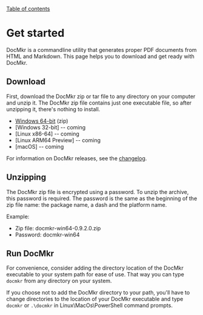 [Table of contents](toc.md)

# Get started

DocMkr is a commandline utility that generates proper PDF documents from HTML and Markdown. This page helps you to download and get ready with DocMkr.

<a id="download-docmkr"></a>
## Download

First, download the DocMkr zip or tar file to any directory on your computer and unzip it. The DocMkr zip file contains just one executable file, so after unzipping it, there's nothing to install.

- [Windows 64-bit](https://api.docmkr.com/download?package=docmkr&platform=win64&version=latest) (zip)
- [Windows 32-bit]      -- coming
- [Linux x86-64]        -- coming
- [Linux ARM64 Preview] -- coming
- [macOS]               -- coming


For information on DocMkr releases, see the [changelog](changelog.md).

## Unzipping
The DocMkr zip file is encrypted using a password. To unzip the archive, this password is required. The password is the same as the beginning of the zip file name: the package name, a dash and the platform name.

Example:

- Zip file: docmkr-win64-0.9.2.0.zip 
- Password: docmkr-win64

## Run DocMkr

For convenience, consider adding the directory location of the DocMkr executable to your system path for ease of use. That way you can type `docmkr` from any directory on your system.

If you choose not to add the DocMkr directory to your path, you'll have to change directories to the location of your DocMkr executable and type `docmkr` or `.\docmkr` in Linux\MacOs\PowerShell command prompts.


